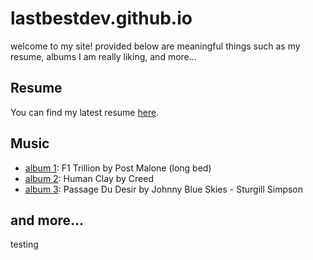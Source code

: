 # lastbestdev.github.io
welcome to my site! provided below are meaningful things such as my resume, albums I am really liking, and more...

## Resume
You can find my latest resume [here](./assets/resume_08_2025.pdf).

## Music
- [album 1](https://open.spotify.com/album/4f2G7uAWqzpOPwEfCDV87A?si=d68o4CI-Q4qb9r5184Mh5w): F1 Trillion by Post Malone (long bed)
- [album 2](https://open.spotify.com/album/3Nyjm9NBEdiaiWr2BEaV46?si=Aak1ITvQSjC8Hl_o8LKikQ): Human Clay by Creed
- [album 3](https://open.spotify.com/album/71On7h3S7yH5D0Td6YNw1t?si=afACF2oNSmWfWN6S_n1IYQ): Passage Du Desir by Johnny Blue Skies - Sturgill Simpson

## and more...
testing

